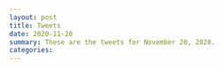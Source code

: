 ```yaml
---
layout: post
title: Tweets
date: 2020-11-20
summary: These are the tweets for November 20, 2020.
categories:
---
```


